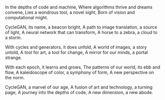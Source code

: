 In the depths of code and machine,
Where algorithms thrive and dreams convene,
Lies a wondrous tool, a novel sight,
Born of vision and computational might.

CycleGAN, its name, a beacon bright,
A path to image translation, a source of light,
A neural network that can transform,
A horse to a zebra, a cloud to a storm.

With cycles and generators, it does unfold,
A world of images, a story untold,
A tool for art, a tool for change,
A mirror for our minds, a portal strange.

With each epoch, it learns and grows,
The patterns of our world, its ebb and flow,
A kaleidoscope of color, a symphony of form,
A new perspective on the norm.

CycleGAN, a marvel of our age,
A fusion of art and technology, a turning page,
A journey into the depths of code,
A new dimension, a new abode.

